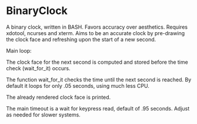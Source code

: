 # BinaryClock

A binary clock, written in BASH.  Favors accuracy over aesthetics.
Requires xdotool, ncurses and xterm.
Aims to be an accurate clock by pre-drawing the clock face and refreshing upon the start of a new second.


Main loop:

The clock face for the next second is computed and stored before the time check (wait_for_it) occurs.

The function wait_for_it checks the time until the next second is reached.  By default it loops for only .05 seconds, using much less CPU.

The already rendered clock face is printed.

The main timeout is a wait for keypress read, default of .95 seconds.  Adjust as needed for slower systems.
